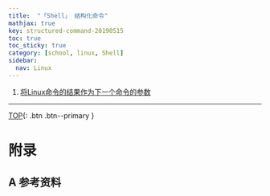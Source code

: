 ```yaml
---
title:  "「Shell」 结构化命令"
mathjax: true
key: structured-command-20190515
toc: true
toc_sticky: true
category: [school, linux, Shell]
sidebar:
  nav: Linux
---
```

<span id="head"></span>
<!--more-->


1. [将Linux命令的结果作为下一个命令的参数](https://my.oschina.net/leopardsaga/blog/112335)    


-------------------  
[TOP](#head){: .btn .btn--primary }



# 附录
## A 参考资料
